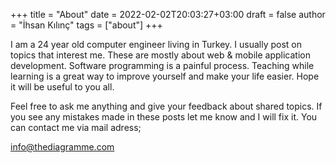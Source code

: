 +++
title = "About"
date = 2022-02-02T20:03:27+03:00
draft = false
author = "İhsan Kılınç"
tags = ["about"]
+++

I am a 24 year old computer engineer living in Turkey. I usually post on topics that interest me. These are mostly about web & mobile application development. Software programming is a painful process. Teaching while learning is a great way to improve yourself and make your life easier. Hope it will be useful to you all.

Feel free to ask me anything and give your feedback about shared topics. If you see any mistakes made in these posts let me know and I will fix it. You can contact me via mail adress;

info@thediagramme.com

